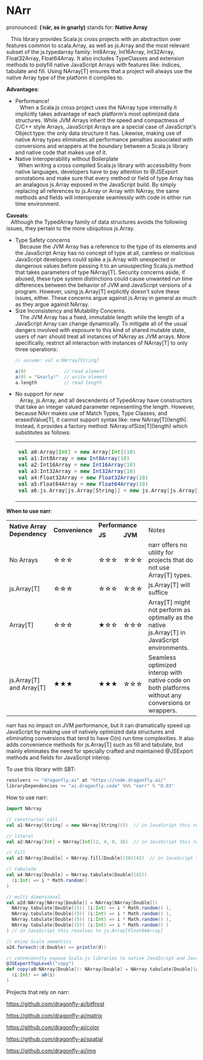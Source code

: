 # NArr
pronounced: <b>(ˈnär, as in gnarly)</b> stands for: <b>Native Array</b><br />

&nbsp;&nbsp;&nbsp;This library provides Scala.js cross projects with an abstraction over features common to scala.Array, as well as js.Array and the most relevant subset of the js.typedarray family: Int8Array, Int16Array, Int32Array, Float32Array, Float64Array.  It also includes TypeClasses and extension methods to polyfill native JavaScript Arrays with features like: indices, tabulate and fill.  Using NArray[T] ensures that a project will always use the native Array type of the platform it compiles to.

<b>Advantages</b>:<br />
<ul>
<li>Performance!<br />&nbsp;&nbsp;&nbsp;When a Scala.js cross project uses the NArray type internally it implicitly takes advantage of each platform's most optimized data structures.  While JVM Arrays inherit the speed and compactness of C/C++ style Arrays, JavaScript Arrays are a special case of JavaScript's Object type: the only data structure it has.  Likewise, making use of native Array types eliminates all performance penalties associated with conversions and wrappers at the boundary between a Scala.js library and native code that makes use of it.</li>
<li>Native Interoperability without Boilerplate<br />&nbsp;&nbsp;When writing a cross compiled Scala.js library with accessibility from native languages, developers have to pay attention to @JSExport annotations and make sure that every method or field of type Array has an analagous js.Array exposed in the JavaScript build.  By simply replacing all references to js.Array or Array with NArray, the same methods and fields will interoperate seamlessly with code in either run time environment.</li>
</ul>

<b>Caveats</b>:<br />
&nbsp;&nbsp;&nbsp;Although the TypedArray family of data structures avoids the following issues, they pertain to the more ubiquitous js.Array.
<ul>
<li>Type Safety concerns<br />&nbsp;&nbsp;&nbsp;Because the JVM Array has a reference to the type of its elements and the JavaScript Array has no concept of type at all, careless or malicious JavaScript developers could spike a js.Array with unexpected or dangerous values before passing it to an unsuspecting Scala.js method that takes parameters of type NArray[T].  Security concerns aside, if abused, these type system distinctions could cause unwanted run time differences between the behavior of JVM and JavaScript versions of a program.  However, using js.Array[T] explicitly doesn't solve these issues, either.  These concerns argue against js.Array in general as much as they argue against NArray.
</li>
<li>Size Inconsistency and Mutability Concerns.<br />&nbsp;&nbsp;&nbsp;The JVM Array has a fixed, immutable length while the length of a JavaScript Array can change dynamically.  To mitigate all of the usual dangers involved with exposure to this kind of shared mutable state, users of narr should treat all instances of NArray as JVM arrays.  More specifically, restrict all interaction with instances of NArray[T] to only three operations:<br />

```scala
// assume: val a:NArray[String]

a(0)              // read element
a(0) = "Gnarly!"  // write element
a.length          // read length
```

</li>
<li>No support for <i>new</i><br />&nbsp;&nbsp;&nbsp;Array, js.Array, and all descendents of TypedArray have constructors that take an integer valued parameter representing the length.  However, because NArr makes use of Match Types, Type Classes, and erasedValue[T], it cannot support syntax like: new NArray[T](length).  Instead, it provides a factory method: NArray.ofSize[T](length) which substitutes as follows:</li>
<table>
<tr>
<td>

```scala
val a0:Array[Int] = new Array[Int](10)
val a1:Int8Array = new Int8Array(10)
val a2:Int16Array = new Int16Array(10)
val a3:Int32Array = new Int32Array(10)
val a4:Float32Array = new Float32Array(10)
val a5:Float64Array = new Float64Array(10)
val a6:js.Array[js.Array[String]] = new js.Array[js.Array[String]](10)
```

</td>
<td>-></td>
<td>

```scala
val a0:NArray[Int] = NArray.ofSize[Int](10)
val a1:NArray[Byte] = NArray.ofSize[Byte](10)
val a2:NArray[Short] = NArray.ofSize[Short](10)
val a3:NArray[Int] = NArray.ofSize[Int](10)
val a4:NArray[Float] = NArray.ofSize[Float](10)
val a5:NArray[Double] = NArray.ofSize[Double](10)
val a6:NArray[NArray[String]] = new NArray[NArray[String]](10)
```

</td>
</tr>
</table>
</ul>

<b>When to use narr</b>:
<table>
<tr>
    <td rowspan="2"><b>Native Array Dependency</b></td>    
    <td rowspan="2"><b>Convenience</b></td>
    <td colspan="2"><b>Performance</b></td>
    <td rowspan="2">Notes</td>
</tr>
<tr>
    <td><b>JS</b></td>
    <td><b>JVM</b></td>
</tr>
<tr>
    <td>No Arrays</td>
    <td>☆☆☆</td>
    <td>☆☆☆</td>
    <td>☆☆☆</td>
    <td>narr offers no utility for projects that do not use Array[T] types.</td>
</tr>
<tr>
    <td>js.Array[T]</td>
    <td>☆☆☆</td>
    <td>☆☆☆</td>
    <td>☆☆☆</td>
    <td>js.Array[T] will suffice</td>
</tr>
<tr>
    <td>Array[T]</td>
    <td>☆☆☆</td>
    <td>★☆☆</td>
    <td>☆☆☆</td>
    <td>Array[T] might not perform as optimally as the native js.Array[T] in JavaScript environments.</td>
</tr>
<tr>
    <td>js.Array[T] and Array[T]</td>
    <td>★★★</td>
    <td>★★★</td>
    <td>☆☆☆</td>
    <td>Seamless optimized interop with native code on both platforms without any conversions or wrappers.</td>
</tr>
</table>

narr has no impact on JVM performance, but it can dramatically speed up JavaScript by making use of natively optimized data structures and eliminating conversions that tend to have O(n) run time complexities.  It also adds convenience methods for js.Array[T] such as fill and tabulate, but mainly eliminates the need for specially crafted and maintained @JSExport methods and fields for JavaScript interop.

To use this library with SBT:

```scala
resolvers += "dragonfly.ai" at "https://code.dragonfly.ai/"
libraryDependencies += "ai.dragonfly.code" %%% "narr" % "0.03"
```

How to use narr:

```scala
import NArray

// constructor call
val a1:NArray[String] = new NArray[String](5)  // in JavaScript this resolves to js.Array[String]

// literal
val a2:NArray[Int] = NArray[Int](2, 4, 8, 16)  // in JavaScript this resolves to Int32Array

// fill
val a3:NArray[Double] = NArray.fill[Double](10)(42)  // in JavaScript this resolves to Float64Array

// tabulate
val a4:NArray[Double] = NArray.tabulate[Double](42)(
  (i:Int) => i * Math.random()
)

// multi dimensional
val a2d:NArray[NArray[Double]] = NArray[NArray[Double]]( 
  NArray.tabulate[Double](5)( (i:Int) => i * Math.random() ),
  NArray.tabulate[Double](5)( (i:Int) => i * Math.random() ),
  NArray.tabulate[Double](5)( (i:Int) => i * Math.random() ),
  NArray.tabulate[Double](5)( (i:Int) => i * Math.random() )
) // in JavaScript this resolves to js.Array[Float64Array]

// enjoy Scala semantics
a2d.foreach((d:Double) => println(d))

// conveniently expose Scala.js libraries to native JavaScript and Java developers without any need for wrappers or conversions.
@JSExportTopLevel("copy")
def copy(a0:NArray[Double]): NArray[Double] = NArray.tabulate[Double](a0.length)(
  (i:Int) => a0(i)
)

```


Projects that rely on narr:

https://github.com/dragonfly-ai/bitfrost

https://github.com/dragonfly-ai/matrix

https://github.com/dragonfly-ai/color

https://github.com/dragonfly-ai/spatial

https://github.com/dragonfly-ai/img